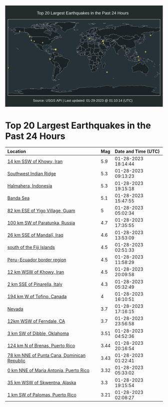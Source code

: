 ![Map](./map.png)

# Top 20 Largest Earthquakes in the Past 24 Hours

| Location | Mag | Date and Time (UTC) |
|:---|:---|:---|
| [14 km SSW of Khowy, Iran](https://earthquake.usgs.gov/earthquakes/eventpage/us6000jk0t) | 5.9 | 01-28-2023 18:14:44 |
| [Southwest Indian Ridge](https://earthquake.usgs.gov/earthquakes/eventpage/us6000jjyp) | 5.3 | 01-28-2023 09:13:23 |
| [Halmahera, Indonesia](https://earthquake.usgs.gov/earthquakes/eventpage/us6000jk18) | 5.3 | 01-28-2023 19:15:18 |
| [Banda Sea](https://earthquake.usgs.gov/earthquakes/eventpage/us6000jk04) | 5.1 | 01-28-2023 15:47:55 |
| [82 km ESE of Yigo Village, Guam](https://earthquake.usgs.gov/earthquakes/eventpage/us6000jjxp) | 5 | 01-28-2023 05:02:34 |
| [100 km SW of Paratunka, Russia](https://earthquake.usgs.gov/earthquakes/eventpage/us6000jk0q) | 4.7 | 01-28-2023 17:35:55 |
| [26 km SSE of Mandalī, Iraq](https://earthquake.usgs.gov/earthquakes/eventpage/us6000jjzp) | 4.6 | 01-28-2023 13:53:09 |
| [south of the Fiji Islands](https://earthquake.usgs.gov/earthquakes/eventpage/us6000jjwj) | 4.5 | 01-28-2023 02:51:33 |
| [Peru-Ecuador border region](https://earthquake.usgs.gov/earthquakes/eventpage/us6000jjzg) | 4.5 | 01-28-2023 11:58:29 |
| [12 km WSW of Khowy, Iran](https://earthquake.usgs.gov/earthquakes/eventpage/us6000jk1j) | 4.5 | 01-28-2023 20:09:58 |
| [2 km SSE of Pinarella, Italy](https://earthquake.usgs.gov/earthquakes/eventpage/us6000jjxr) | 4.3 | 01-28-2023 05:32:49 |
| [194 km W of Tofino, Canada](https://earthquake.usgs.gov/earthquakes/eventpage/us6000jk08) | 4 | 01-28-2023 16:10:51 |
| [Nevada](https://earthquake.usgs.gov/earthquakes/eventpage/nn00855432) | 3.7 | 01-28-2023 17:16:15 |
| [12km WSW of Ferndale, CA](https://earthquake.usgs.gov/earthquakes/eventpage/nc73838976) | 3.7 | 01-28-2023 23:56:58 |
| [3 km SW of Dibble, Oklahoma](https://earthquake.usgs.gov/earthquakes/eventpage/ok2023bxsg) | 3.51 | 01-28-2023 04:52:36 |
| [124 km N of Brenas, Puerto Rico](https://earthquake.usgs.gov/earthquakes/eventpage/pr71394773) | 3.44 | 01-28-2023 20:16:54 |
| [78 km NNE of Punta Cana, Dominican Republic](https://earthquake.usgs.gov/earthquakes/eventpage/pr71394763) | 3.43 | 01-28-2023 01:22:41 |
| [0 km NNE of Maria Antonia, Puerto Rico](https://earthquake.usgs.gov/earthquakes/eventpage/pr71394748) | 3.32 | 01-28-2023 05:33:02 |
| [35 km WSW of Skwentna, Alaska](https://earthquake.usgs.gov/earthquakes/eventpage/ak0231amga7c) | 3.3 | 01-28-2023 19:15:54 |
| [1 km SW of Palomas, Puerto Rico](https://earthquake.usgs.gov/earthquakes/eventpage/pr2023028000) | 3.21 | 01-28-2023 02:08:27 |
